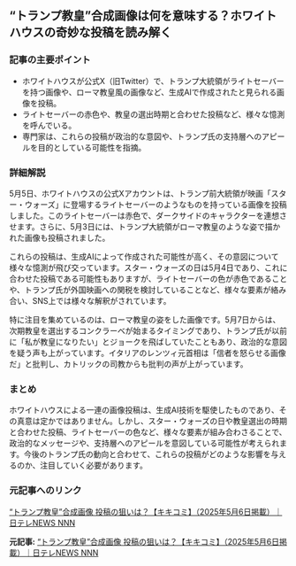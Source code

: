 ## “トランプ教皇”合成画像は何を意味する？ホワイトハウスの奇妙な投稿を読み解く

### 記事の主要ポイント

* ホワイトハウスが公式X（旧Twitter）で、トランプ大統領がライトセーバーを持つ画像や、ローマ教皇風の画像など、生成AIで作成されたと見られる画像を投稿。
* ライトセーバーの赤色や、教皇の選出時期と合わせた投稿など、様々な憶測を呼んでいる。
* 専門家は、これらの投稿が政治的な意図や、トランプ氏の支持層へのアピールを目的としている可能性を指摘。

### 詳細解説

5月5日、ホワイトハウスの公式Xアカウントは、トランプ前大統領が映画「スター・ウォーズ」に登場するライトセーバーのようなものを持っている画像を投稿しました。このライトセーバーは赤色で、ダークサイドのキャラクターを連想させます。さらに、5月3日には、トランプ大統領がローマ教皇のような姿で描かれた画像も投稿されました。

これらの投稿は、生成AIによって作成された可能性が高く、その意図について様々な憶測が飛び交っています。スター・ウォーズの日は5月4日であり、これに合わせた投稿である可能性もありますが、ライトセーバーの色が赤色であることや、トランプ氏が外国映画への関税を検討していることなど、様々な要素が絡み合い、SNS上では様々な解釈がされています。

特に注目を集めているのは、ローマ教皇の姿をした画像です。5月7日からは、次期教皇を選出するコンクラーベが始まるタイミングであり、トランプ氏が以前に「私が教皇になりたい」とジョークを飛ばしていたこともあり、政治的な意図を疑う声も上がっています。イタリアのレンツィ元首相は「信者を怒らせる画像だ」と批判し、カトリックの司教からも批判の声が上がっています。

### まとめ

ホワイトハウスによる一連の画像投稿は、生成AI技術を駆使したものであり、その真意は定かではありません。しかし、スター・ウォーズの日や教皇選出の時期と合わせた投稿、ライトセーバーの色など、様々な要素が組み合わさることで、政治的なメッセージや、支持層へのアピールを意図している可能性が考えられます。今後のトランプ氏の動向と合わせて、これらの投稿がどのような影響を与えるのか、注目していく必要があります。

### 元記事へのリンク

[“トランプ教皇”合成画像 投稿の狙いは？【キキコミ】（2025年5月6日掲載）｜日テレNEWS NNN](https://news.ntv.co.jp/n/nn/post_1374980)


**元記事:** [“トランプ教皇”合成画像 投稿の狙いは？【キキコミ】（2025年5月6日掲載）｜日テレNEWS NNN](https://news.ntv.co.jp/category/international/dac529289e074f5ca9d6c6dec0cd060a)